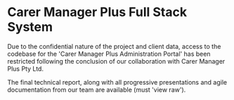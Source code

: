 # Carer Manager Plus Full Stack System
Due to the confidential nature of the project and client data, access to the codebase for 
the 'Carer Manager Plus Administration Portal' has been restricted following the conclusion of 
our collaboration with Carer Manager Plus Pty Ltd. 

The final technical report, along with all progressive presentations and agile documentation
from our team are available (must 'view raw').
